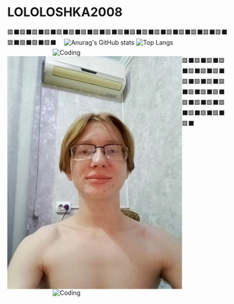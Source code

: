 
# LOLOLOSHKA2008              
🟩⬛️🟩⬛️🟩⬛️🟩⬛️🟩⬛️🟩⬛️🟩⬛️🟩⬛️🟩⬛️🟩⬛️🟩⬛️🟩⬛️🟩⬛️🟩⬛️🟩⬛️🟩⬛️🟩⬛️🟩⬛️🟩⬛️🟩⬛️🟩⬛️🟩⬛️
⠀
<img align="right" alt="Coding" width="400" src="https://media2.giphy.com/media/v1.Y2lkPTc5MGI3NjExNndka2R0dHV2dDFpOHJ2YXRvNDdvM3dibzVodmlqb3N6eHg5bnNhZSZlcD12MV9pbnRlcm5hbF9naWZfYnlfaWQmY3Q9Zw/YpKr72SeALev7CJxn2/giphy.gif">
<img align="left" alt="Coding" width="400" src="https://github.com/isqnix/iluha_skachai_yety_presentation/blob/main/photo_2024-09-14_02-43-35.jpg?raw=true">
<img align="right" alt="Coding" width="400" src="https://media.tenor.com/OwIjgDW2f_8AAAAM/%D1%80%D0%B0%D0%B7%D1%80%D1%8B%D0%B2%D0%BD%D1%8F-%D0%BA%D1%80%D0%B8%D0%BF%D0%B5%D1%80.gif" padding-top="100">
![Anurag's GitHub stats](https://github-readme-stats.vercel.app/api?username=Lololoshka2008&theme=shadow_green&show_icons=true)
![Top Langs](https://github-readme-stats.vercel.app/api/top-langs/?username=Lololoshka2008&layout=compact&theme=shadow_green&bg_color=00000000)

🟩⬛️🟩⬛️🟩⬛️🟩⬛️🟩⬛️🟩⬛️🟩⬛️🟩⬛️🟩⬛️🟩⬛️🟩⬛️🟩⬛️🟩⬛️🟩⬛️🟩⬛️🟩⬛️🟩⬛️🟩⬛️🟩⬛️🟩⬛️🟩⬛️🟩⬛️
<!--
**Lololoshka2008YT/Lololoshka2008YT** is a ✨ _special_ ✨ repository because its `README.md` (this file) appears on your GitHub profile.

Here are some ideas to get you started:

- 🔭 I’m currently working on ...
- 🌱 I’m currently learning ...
- 👯 I’m looking to collaborate on ...
- 🤔 I’m looking for help with ...
- 💬 Ask me about ...
- 📫 How to reach me: ...
- 😄 Pronouns: ...
- ⚡ Fun fact: ...
-->
